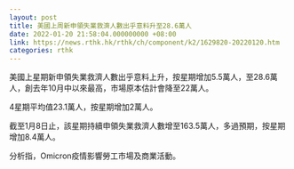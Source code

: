 ```yaml
---
layout: post
title: 美國上周新申領失業救濟人數出乎意料升至28.6萬人
date: 2022-01-20 21:58:04.000000000 +08:00
link: https://news.rthk.hk/rthk/ch/component/k2/1629820-20220120.htm
categories: rthk
---
```


美國上星期新申領失業救濟人數出乎意料上升，按星期增加5.5萬人，至28.6萬人，創去年10月中以來最高，市場原本估計會降至22萬人。
 
4星期平均值23.1萬人，按星期增加2萬人。

截至1月8日止，該星期持續申領失業救濟人數增至163.5萬人，多過預期，按星期增加8.4萬人。

分析指，Omicron疫情影響勞工市場及商業活動。
